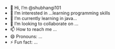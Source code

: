 - 👋 Hi, I’m @shubhangi101
- 👀 I’m interested in ...learning programming skills
- 🌱 I’m currently learning in java...
- 💞️ I’m looking to collaborate on ...
- 📫 How to reach me ...
- 😄 Pronouns: ...
- ⚡ Fun fact: ...

<!---
shubhangi101/shubhangi101 is a ✨ special ✨ repository because its `README.md` (this file) appears on your GitHub profile.
You can click the Preview link to take a look at your changes.
--->
